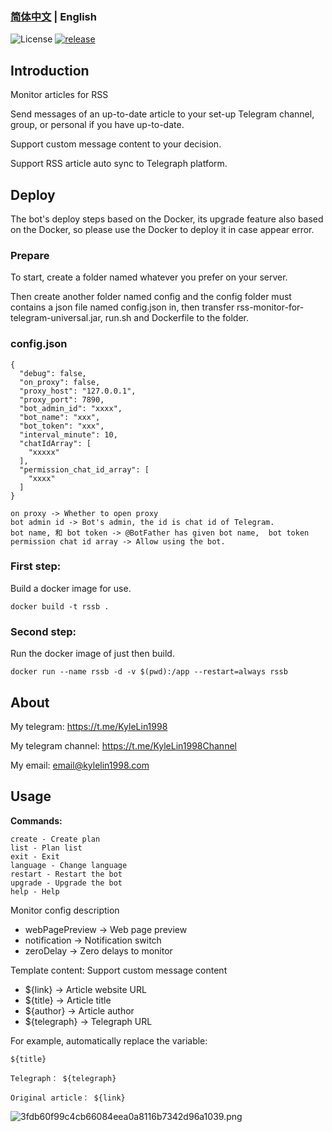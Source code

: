 ### [简体中文](./README.md) | English

![License](https://img.shields.io/badge/license-MIT-green)
[![release](https://img.shields.io/github/v/release/kylelin1998/RssMonitorTelegramBot)](https://github.com/kylelin1998/RssMonitorTelegramBot/releases/latest)

## Introduction
Monitor articles for RSS

Send messages of an up-to-date article to your set-up Telegram channel,  group, or personal if you have up-to-date.

Support custom message content to your decision.

Support RSS article auto sync to Telegraph platform.

## Deploy
The bot's deploy steps based on the Docker, its upgrade feature also based on the Docker, so please use the Docker to deploy it in case appear error.

### Prepare

To start, create a folder named whatever you prefer on your server.

Then create another folder named config and the config folder must contains a json file named config.json in, then transfer rss-monitor-for-telegram-universal.jar, run.sh and Dockerfile to the folder.

### config.json
```
{
  "debug": false,
  "on_proxy": false,
  "proxy_host": "127.0.0.1",
  "proxy_port": 7890,
  "bot_admin_id": "xxxx",
  "bot_name": "xxx",
  "bot_token": "xxx",
  "interval_minute": 10,
  "chatIdArray": [
    "xxxxx"
  ],
  "permission_chat_id_array": [
    "xxxx"
  ]
}
```
```
on proxy -> Whether to open proxy
bot admin id -> Bot's admin, the id is chat id of Telegram.
bot name, 和 bot token -> @BotFather has given bot name,  bot token
permission chat id array -> Allow using the bot.
```

### First step:
Build a docker image for use.
```
docker build -t rssb .
```

### Second step:
Run the docker image of just then build.
```
docker run --name rssb -d -v $(pwd):/app --restart=always rssb
```

## About
My telegram: https://t.me/KyleLin1998

My telegram channel: https://t.me/KyleLin1998Channel

My email: email@kylelin1998.com

## Usage
**Commands:**
```
create - Create plan
list - Plan list
exit - Exit
language - Change language
restart - Restart the bot
upgrade - Upgrade the bot
help - Help
```

Monitor config description
* webPagePreview -> Web page preview
* notification -> Notification switch
* zeroDelay -> Zero delays to monitor

Template content:
Support custom message content
* ${link} -> Article website URL
* ${title} -> Article title
* ${author} -> Article author
* ${telegraph} -> Telegraph URL

For example, automatically replace the variable:
```
${title}

Telegraph： ${telegraph}

Original article： ${link}
```

![3fdb60f99c4cb66084eea0a8116b7342d96a1039.png](https://openimg.kylelin1998.com/img/3fdb60f99c4cb66084eea0a8116b7342d96a1039.png)